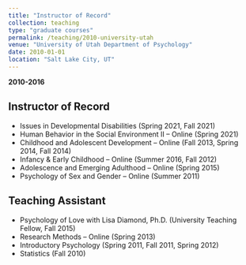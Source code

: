 ```yaml
---
title: "Instructor of Record"
collection: teaching
type: "graduate courses"
permalink: /teaching/2010-university-utah
venue: "University of Utah Department of Psychology"
date: 2010-01-01
location: "Salt Lake City, UT"
---
```


**2010-2016**

## Instructor of Record

* Issues in Developmental Disabilities (Spring 2021, Fall 2021)
* Human Behavior in the Social Environment II – Online (Spring 2021)
* Childhood and Adolescent Development – Online (Fall 2013, Spring 2014, Fall 2014)
* Infancy & Early Childhood – Online (Summer 2016, Fall 2012)
* Adolescence and Emerging Adulthood – Online (Spring 2015)
* Psychology of Sex and Gender – Online (Summer 2011)

## Teaching Assistant

* Psychology of Love with Lisa Diamond, Ph.D. (University Teaching Fellow, Fall 2015)
* Research Methods – Online (Spring 2013)
* Introductory Psychology (Spring 2011, Fall 2011, Spring 2012)
* Statistics (Fall 2010)
